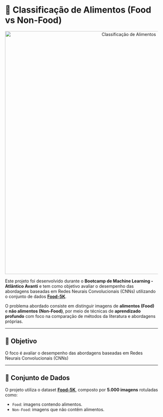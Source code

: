 # 🥗 Classificação de Alimentos (Food vs Non-Food)

<p align="center">
  <img src="https://pyimagesearch.com/wp-content/uploads/2019/05/transfer_learning_keras_food5k_dataset.jpg" alt="Classificação de Alimentos" width="800">
</p>

Este projeto foi desenvolvido durante o **Bootcamp de Machine Learning - Atlântico Avanti** e tem como objetivo avaliar o desempenho das abordagens baseadas em Redes Neurais Convolucionais (CNNs) utilizando o conjunto de dados [**Food-5K**](https://www.kaggle.com/datasets/trolukovich/food5k-image-dataset/data).

O problema abordado consiste em distinguir imagens de **alimentos (Food)** e **não alimentos (Non-Food)**, por meio de técnicas de **aprendizado profundo**  com foco na comparação de métodos da literatura e abordagens próprias.

---

## 🎯 Objetivo

O foco é avaliar o desempenho das abordagens baseadas em Redes Neurais Convolucionais (CNNs)

---

## 🍎 Conjunto de Dados

O projeto utiliza o dataset **[Food-5K](https://www.kaggle.com/datasets/trolukovich/food5k-image-dataset/data)**, composto por **5.000 imagens** rotuladas como:

- `Food`: imagens contendo alimentos.  
- `Non-Food`: imagens que não contêm alimentos.
